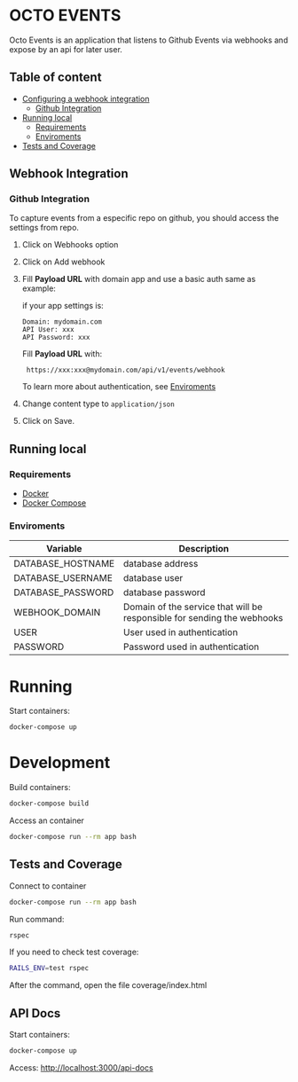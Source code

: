# OCTO EVENTS

Octo Events is an application that listens to Github Events via webhooks and expose by an api for later user.

## Table of content

- [Configuring a webhook integration](#webhook-integration)
  - [Github Integration](#github-integration)
- [Running local](#running-local)
  - [Requirements](#requirements)
  - [Enviroments](#enviroments)
- [Tests and Coverage](#tests-and-coverage)

## Webhook Integration

### Github Integration

To capture events from a especific repo on github, you should access the settings from repo.

1. Click on Webhooks option
2. Click on Add webhook
3. Fill **Payload URL** with domain app and use a basic auth same as example:

   if your app settings is:

   ```
   Domain: mydomain.com
   API User: xxx
   API Password: xxx
   ```

   Fill **Payload URL** with:

   ```
    https://xxx:xxx@mydomain.com/api/v1/events/webhook
   ```

   To learn more about authentication, see [Enviroments](#enviroments)

4. Change content type to `application/json`
5. Click on Save.

## Running local

### Requirements

- [Docker](https://docs.docker.com/get-docker/)
- [Docker Compose](https://docs.docker.com/compose/)

### Enviroments

| Variable          | Description                                                             |
| ----------------- | ----------------------------------------------------------------------- |
| DATABASE_HOSTNAME | database address                                                        |
| DATABASE_USERNAME | database user                                                           |
| DATABASE_PASSWORD | database password                                                       |
| WEBHOOK_DOMAIN    | Domain of the service that will be responsible for sending the webhooks |
| USER              | User used in authentication                                             |
| PASSWORD          | Password used in authentication                                         |

# Running

Start containers:

```sh
docker-compose up
```

# Development

Build containers:

```sh
docker-compose build
```

Access an container

```sh
docker-compose run --rm app bash
```

## Tests and Coverage

Connect to container

```sh
docker-compose run --rm app bash
```

Run command:

```sh
rspec
```

If you need to check test coverage:

```sh
RAILS_ENV=test rspec
```

After the command, open the file coverage/index.html

## API Docs

Start containers:

```sh
docker-compose up
```

Access: [http://localhost:3000/api-docs](http://localhost:3000/api-docs)
